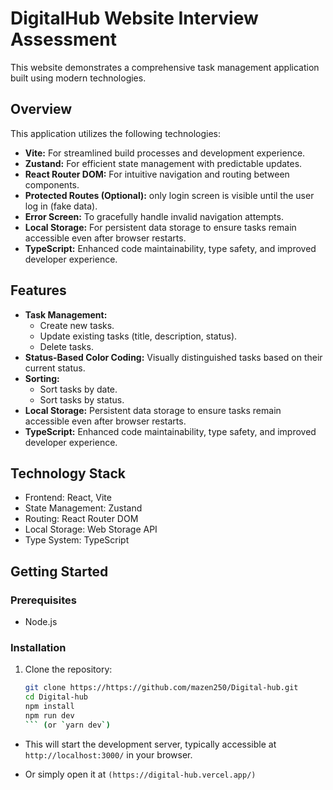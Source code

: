 # DigitalHub Website Interview Assessment

This website demonstrates a comprehensive task management application built using modern technologies.

## Overview

This application utilizes the following technologies:

- **Vite:** For streamlined build processes and development experience.
- **Zustand:** For efficient state management with predictable updates.
- **React Router DOM:** For intuitive navigation and routing between components.
- **Protected Routes (Optional):** only login screen is visible until the user log in (fake data).
- **Error Screen:** To gracefully handle invalid navigation attempts.
- **Local Storage:** For persistent data storage to ensure tasks remain accessible even after browser restarts.
- **TypeScript:** Enhanced code maintainability, type safety, and improved developer experience.

## Features

- **Task Management:**
  - Create new tasks.
  - Update existing tasks (title, description, status).
  - Delete tasks.
- **Status-Based Color Coding:** Visually distinguished tasks based on their current status.
- **Sorting:**
  - Sort tasks by date.
  - Sort tasks by status.
- **Local Storage:** Persistent data storage to ensure tasks remain accessible even after browser restarts.
- **TypeScript:** Enhanced code maintainability, type safety, and improved developer experience.

## Technology Stack

- Frontend: React, Vite
- State Management: Zustand
- Routing: React Router DOM
- Local Storage: Web Storage API
- Type System: TypeScript

## Getting Started

### Prerequisites

- Node.js

### Installation

1. Clone the repository:

   ````bash
   git clone https://https://github.com/mazen250/Digital-hub.git
   cd Digital-hub
   npm install
   npm run dev
   ``` (or `yarn dev`)
   ````

- This will start the development server, typically accessible at `http://localhost:3000/` in your browser.

- Or simply open it at `(https://digital-hub.vercel.app/)`
